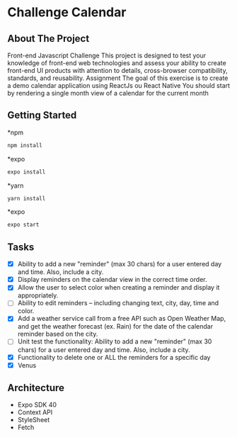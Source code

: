 # Challenge Calendar

## About The Project

Front-end Javascript Challenge This project is designed to test your knowledge of front-end web technologies and assess your ability to create front-​end UI products with attention to details, cross-browser compatibility, standards, and reusability. Assignment The goal of this exercise is to create a demo calendar application using ReactJs ou React Native You should start by rendering a single month view of a calendar for the current month

## Getting Started

\*npm

```sh
npm install
```

\*expo

```sh
expo install
```

\*yarn

```sh
yarn install
```

\*expo

```sh
expo start
```

## Tasks

- [x] Ability to add a new "reminder" (max 30 chars) for a user entered day and time. Also, include a city.
- [x] Display reminders on the calendar view in the correct time order.
- [x] Allow the user to select color when creating a reminder and display it appropriately.
- [ ] Ability to edit reminders – including changing text, city, day, time and color.
- [x] Add a weather service call from a free API such as ​Open Weather Map​, and get the
      weather forecast (ex. Rain) for the date of the calendar reminder based on the city.
- [ ] Unit test the functionality: ​Ability to add a new "reminder" (max 30 chars) for a user entered day and time. Also, include a city.
- [x] Functionality to delete one or ALL the reminders for a specific day
- [x] Venus

## Architecture

- Expo SDK 40
- Context API
- StyleSheet
- Fetch
